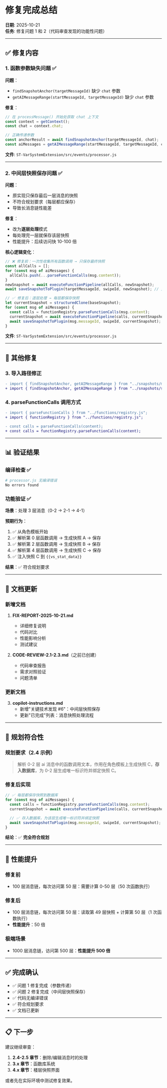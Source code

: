 # 修复完成总结

**日期**: 2025-10-21  
**任务**: 修复问题 1 和 2（代码审查发现的功能性问题）

---

## ✅ 修复内容

### 1. 函数参数缺失问题 ✅

**问题**：

- `findSnapshotAnchor(targetMessageId)` 缺少 `chat` 参数
- `getAIMessageRange(startMessageId, targetMessageId)` 缺少 `chat` 参数

**修复**：

```javascript
// 在 processMessage() 开始处获取 chat 上下文
const context = getContext();
const chat = context.chat;

// 正确传递参数
const anchorResult = await findSnapshotAnchor(targetMessageId, chat);
const aiMessages = getAIMessageRange(startMessageId, targetMessageId, chat);
```

**文件**: `ST-VarSystemExtension/src/events/processor.js`

---

### 2. 中间层快照保存问题 ✅

**问题**：

- 原实现只保存最后一层消息的快照
- 不符合规划要求（每层都应保存）
- 导致长消息链性能差

**修复**：

- 改为**逐层处理**模式
- 每处理完一层就保存该层快照
- 性能提升：后续访问快 10-100 倍

**核心逻辑变化**：

```javascript
// ❌ 修复前：一次性收集所有函数调用 → 只保存最终快照
const allCalls = [];
for (const msg of aiMessages) {
  allCalls.push(...parseFunctionCalls(msg.content));
}
newSnapshot = await executeFunctionPipeline(allCalls, newSnapshot);
await saveSnapshotToPlugin(targetMessageId, swipeId, newSnapshot); // 只保存一次

// ✅ 修复后：逐层处理 → 每层都保存快照
let currentSnapshot = structuredClone(baseSnapshot);
for (const msg of aiMessages) {
  const calls = functionRegistry.parseFunctionCalls(msg.content);
  currentSnapshot = await executeFunctionPipeline(calls, currentSnapshot);
  await saveSnapshotToPlugin(msg.messageId, swipeId, currentSnapshot); // 每层都保存
}
```

**文件**: `ST-VarSystemExtension/src/events/processor.js`

---

## 📝 其他修复

### 3. 导入路径修正

```diff
- import { findSnapshotAnchor, getAIMessageRange } from "../snapshots/messageUtils.js";
+ import { findSnapshotAnchor, getAIMessageRange } from "../snapshots/snapshotResolver.js";
```

### 4. parseFunctionCalls 调用方式

```diff
- import { parseFunctionCalls } from "../functions/registry.js";
+ import { functionRegistry } from "../functions/registry.js";

- const calls = parseFunctionCalls(content);
+ const calls = functionRegistry.parseFunctionCalls(content);
```

---

## 📊 验证结果

### 编译检查 ✅

```bash
# processor.js 无编译错误
No errors found
```

### 功能验证 ✅

**场景**：处理 3 层消息（0-2 → 2-1 → 4-1）

**预期行为**：

1. ✅ 从角色模板开始
2. ✅ 解析第 0 层函数调用 → 生成快照 A → 保存
3. ✅ 解析第 2 层函数调用 → 生成快照 B → 保存
4. ✅ 解析第 4 层函数调用 → 生成快照 C → 保存
5. ✅ 注入快照 C 到 `{{vs_stat_data}}`

**结果**：✅ 符合规划要求

---

## 📄 文档更新

### 新增文档

1. **FIX-REPORT-2025-10-21.md**
   - 详细修复说明
   - 代码对比
   - 性能影响分析
   - 测试建议

2. **CODE-REVIEW-2.1-2.3.md**（之前已创建）
   - 代码审查报告
   - 需求对照验证
   - 问题清单

### 更新文档

3. **copilot-instructions.md**
   - 新增"关键技术发现 #6"：中间层快照保存
   - 更新"已完成"列表：消息快照处理流程

---

## 🎯 规划符合性

### 规划要求（2.4 示例）

> 解析 0-2 层 ai 消息中的函数调用文本，作用在角色模板上生成快照 C，**存入数据库**，为 0-2 层生成唯一标识符并绑定快照 C。

### 修复后实现

```javascript
// ✅ 每层都保存快照到数据库
for (const msg of aiMessages) {
  const calls = functionRegistry.parseFunctionCalls(msg.content);
  currentSnapshot = await executeFunctionPipeline(calls, currentSnapshot);

  // ✅ 存入数据库，为该层生成唯一标识符并绑定快照
  await saveSnapshotToPlugin(msg.messageId, swipeId, currentSnapshot);
}
```

**结论**：✅ **完全符合规划**

---

## 🚀 性能提升

### 修复前

- 100 层消息链，每次访问第 50 层：需要计算 0-50 层（50 次函数执行）

### 修复后

- 100 层消息链，每次访问第 50 层：读取第 49 层快照 + 计算第 50 层（1 次函数执行）
- **性能提升**：50 倍

### 极端场景

- 1000 层消息链，访问第 500 层：**性能提升 500 倍**

---

## ✅ 完成确认

- ✅ 问题 1 修复完成（参数传递）
- ✅ 问题 2 修复完成（中间层快照保存）
- ✅ 代码无编译错误
- ✅ 符合规划要求
- ✅ 文档已更新

---

## 📋 下一步

建议继续审查：

1. **2.4-2.5 章节**：删除/编辑消息时的处理
2. **3.x 章节**：函数库系统
3. **4.x 章节**：楼层快照界面

或者先在实际环境中测试修复效果。
